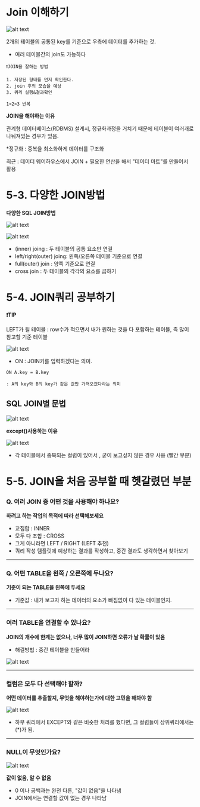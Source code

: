 # Join 이해하기

![alt text](../image/6주차/6-1.png)

2개의 테이블의 공통된 key를 기준으로 우측에 데이터를 추가하는 것.

- 여러 테이블간의 join도 가능하다

```
❗JOIN을 잘하는 방법

1. 저장된 형태를 먼저 확인한다.
2. join 후의 모습을 예상
3. 쿼리 실행&결과확인

1>2>3 반복
```
**JOIN을 해야하는 이유**

관계형 데이터베이스(RDBMS) 설계시, 정규화과정을 거치기 때문에 테이블이 여러개로 나눠져있는 경우가 있음.

*정규화 : 중복을 최소화하게 데이터를 구조화


최근 : 데이터 웨어하우스에서 JOIN + 필요한 연산을 해서 "데이터 마트"를 만들어서 활용

# 5-3. 다양한 JOIN방법

**다양한 SQL JOIN방법**

![alt text](<../image/6주차/SQL JOIN방법.png>)
 
![alt text](../image/6주차/JOIN집합관점.png)

- (inner) joing : 두 테이블의 공통 요소만 연결
- left/right(outer) joing: 왼쪽/오른쪽 테이블 기준으로 연결
- full(outer) join : 양쪽 기준으로 연결
- cross join : 두 테이블의 각각의 요소를 곱하기


# 5-4. JOIN쿼리 공부하기

**❗TIP** 

LEFT가 될 테이블 : row수가 적으면서 내가 원하는 것을 다 포함하는 테이블, 즉 많이 참고할 기준 테이블

![alt text](<../image/6주차/SQL JOIN문법.png>)

* ON : JOIN키를 입력하겠다는 의미.
```
ON A.key = B.key

: A의 key와 B의 key가 같은 값만 가져오겠다라는 의미
```

## SQL JOIN별  문법

![alt text](<../image/6주차/join별 쿼리 예시.png>)

**except()사용하는 이유**

![alt text](../image/6주차/except.png)

- 각 테이블에서 중복되는 컬럼이 있어서 , 굳이 보고싶지 않은 경우 사용 (빨간 부분)

# 5-5. JOIN을 처음 공부할 때 헷갈렸던 부분

### Q. 여러 JOIN 중 어떤 것을 사용해야 하나요?

**하려고 하는 작업의 목적에 따라 선택해보세요**

- 교집합 : INNER
- 모두 다 조합 : CROSS
- 그게 아니라면 LEFT / RIGHT (LEFT 추천)
- 쿼리 작성 템플릿에 예상하는 결과를 작성하고, 중간 결과도 생각하면서 찾아보기

---

### Q. 어떤 TABLE을 왼쪽 / 오른쪽에 두나요?

**기준이 되는 TABLE을 왼쪽에 두세요**

- 기준값 : 내가 보고자 하는 데이터의 요소가 빠짐없이 다 있는 테이블인지.

---

### 여러 TABLE을 연결할 수 있나요?

**JOIN의 개수에 한계는 없으나, 너무 많이 JOIN하면 오류가 날 확률이 있음**

- 해결방법 : 중간 테이블을 만들어라

![alt text](../image/6주차/5-5.Q3.png)

---

### 컬럼은 모두 다 선택해야 할까?

**어떤 데이터를 추출할지, 무엇을 해야하는가에 대한 고민을 해봐야 함**

![alt text](../image/6주차/5.5.Q4.png)

- 하부 쿼리에서 EXCEPT와 같은 비슷한 처리를 했다면, 그 컬럼들이 상위쿼리에서는 (*)가 됨.

---

### NULL이 무엇인가요?

![alt text](../image/6주차/NULL이모에요.png)

**값이 없음, 알 수 없음**

- 0 이나 공백과는 완전 다른, "값이 없음"을 나타냄
- JOIN에서는 연결할 값이 없는 경우 나타남


